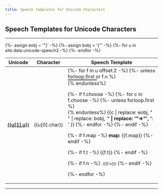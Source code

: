 ```yaml
---
title: Speech templates for Unicode Characters
---
```

<style>
/* https://github.com/stipub/stixfonts */
@font-face {
    font-family: STIX Two Math;
    src: local('STIX Two Math'),
	 local('STIXTwoMath-Regular'),
         url('https://texlive.net/fonts/stix/STIXTwoMath-Regular.woff2');
	 }
@font-feature-values STIX Two Math { @styleset { roundhand: 1; } }
tr:target >td:first-child {border-left:solid thick black}
span.cb {margin-right: 2em; white-space:nowrap}
.markdown-body table {font-family: "STIX Two Math", "Noto Sans";}
.markdown-body table tr.row0, .markdown-body table th.row0 {background-color:#F6F8FA}
.markdown-body table tr.row1 {background-color:#FEFFFE}
.markdown-body thead tr {font-weight: bold; background-color:#F0F0F5}
.markdown-body thead th {padding-top: 1em;}
a.link {font-weight:500}
a.self {color: black; font-weight:500}
hr.sp {height:.1em;max-width:6em;padding:0;margin:0}
span.n {font-size:80%;font-style: monospace}
</style>





## Speech Templates for Unicode Characters

----



<table style="width:100%">
<thead>
<tr>
<th>Unicode</th><th>Character</th><th>Speech Template</th>
</tr>
</thead>
<tbody>
{%- assign eobj = '"}' -%}
{%- assign bobj = '{"' -%}
{%- for u in site.data.unicode-speech2 -%}
<tr id="U{{u[1].u | replace: " ", "_"}}">
<td><a class="self" href="#U{{u[1].u | replace: " ", "_"}}">{{u[1].u}}</a></td>
<td>{{u[0].char}}</td>
<td>
{%- for f in u offset:2  -%}
{%- unless forloop.first or f.n %}<hr class="sp"/>{% endunless%}

{%- if f.choose -%}
{%- for c in f.choose  -%}
{%- unless forloop.first %}<br/>{% endunless%}
{{c | replace: eobj, " " | replace: bobj, '<b>' | replace: '"=>"', '</b>: '  }}
{%- endfor -%}
{%- endif -%}

{%- if f.map -%}
<b>map:</b> {{f.map}}
{%- endif -%}

{%- if f.t -%}
{{f.t}}
{%- endif -%}


{%- if f.n -%}
<span class="n">&#160;&langle;{{f.n}}&rangle;</span>
{%- endif -%}

{%- endfor -%}
</td>
</tr>
{%- endfor -%}
</tbody>
</table>
	
----
